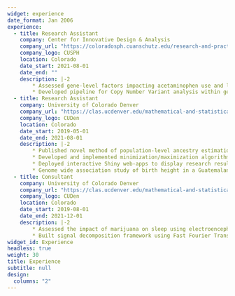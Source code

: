 ```yaml
---
widget: experience
date_format: Jan 2006
experience:
  - title: Research Assistant
    company: Center for Innovative Design & Analysis
    company_url: "https://coloradosph.cuanschutz.edu/research-and-practice/centers-programs/cida"
    company_logo: CUSPH
    location: Colorado
    date_start: 2021-08-01
    date_end: ""
    description: |-2
        * Assessed gene-level factors impacting acetaminophen use and liver damage.
        * Developed pipeline for Copy Number Variant analysis within genomic data.
  - title: Research Assistant
    company: University of Colorado Denver
    company_url: "https://clas.ucdenver.edu/mathematical-and-statistical-sciences/"
    company_logo: CUDen
    location: Colorado
    date_start: 2019-05-01
    date_end: 2021-08-01
    description: |-2
        * Published novel method of population-level ancestry estimation with summary genetic data.
        * Developed and implemented minimization/maximization algorithms.
        * Deployed interactive Shiny web-apps to display research results.
        * Genome wide association study of birth height in a Guatemalan cohort.
  - title: Consultant
    company: University of Colorado Denver
    company_url: "https://clas.ucdenver.edu/mathematical-and-statistical-sciences/"
    company_logo: CUDen
    location: Colorado
    date_start: 2019-08-01
    date_end: 2021-12-01
    description: |-2
        * Assessed the impact of marijuana on sleep using electroencephalogram (EEG) data.
        * Built signal decomposition framework using Fast Fourier Transforms.
widget_id: Experience
headless: true
weight: 30
title: Experience
subtitle: null
design:
  columns: "2"
---
```

